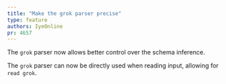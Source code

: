 ```yaml
---
title: "Make the grok parser precise"
type: feature
authors: IyeOnline
pr: 4657
---
```


The `grok` parser now allows better control over the schema inference.

The `grok` parser can now be directly used when reading input, allowing for
`read grok`.
